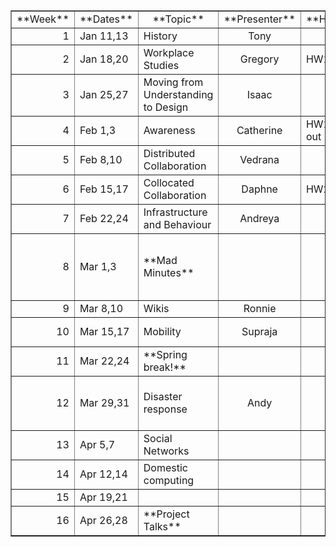 

<table border="1"><tr><td align="center">**Week**</td><td align="center">**Dates**</td><td align="center">**Topic**</td><td align="center">**Presenter**</td><td align="center">**Homework**</td><td align="center">**Project**</td></tr>
<tr><td align="right">1</td><td align="left">Jan 11,13</td><td align="left">History</td><td align="center">Tony</td><td> </td><td> </td></tr>
<tr><td align="right">2</td><td align="left">Jan 18,20</td><td align="left">Workplace Studies</td><td align="center">Gregory</td><td align="left">HW1 out</td><td> </td></tr>
<tr><td align="right">3</td><td align="left">Jan 25,27</td><td align="left">Moving from Understanding to Design</td><td align="center">Isaac</td><td> </td><td align="left">Meet with me</td></tr>
<tr><td align="right">4</td><td align="left">Feb 1,3</td><td align="left">Awareness</td><td align="center">Catherine</td><td align="left">HW1 due, HW2 out</td><td> </td></tr>
<tr><td align="right">5</td><td align="left">Feb 8,10</td><td align="left">Distributed Collaboration</td><td align="center">Vedrana</td><td> </td><td align="left">Draft project proposal</td></tr>
<tr><td align="right">6</td><td align="left">Feb 15,17</td><td align="left">Collocated Collaboration</td><td align="center">Daphne</td><td align="left">HW2 due</td><td> </td></tr>
<tr><td align="right">7</td><td align="left">Feb 22,24</td><td align="left">Infrastructure and Behaviour</td><td align="center">Andreya</td><td> </td><td align="left">Project proposal</td></tr>
<tr><td align="right">8</td><td align="left">Mar 1,3</td><td align="left">**Mad Minutes**</td><td> </td><td> </td><td align="left">Mad minute presentation (5 talk + 5 minute questions)</td></tr>
<tr><td align="right">9</td><td align="left">Mar 8,10</td><td align="left">Wikis</td><td align="center">Ronnie</td><td> </td><td> </td></tr>
<tr><td align="right">10</td><td align="left">Mar 15,17</td><td align="left">Mobility</td><td align="center">Supraja</td><td> </td><td align="left">Related work</td></tr>
<tr><td align="right">11</td><td align="left">Mar 22,24</td><td align="left">**Spring break!**</td><td> </td><td> </td><td> </td></tr>
<tr><td align="right">12</td><td align="left">Mar 29,31</td><td align="left">Disaster response</td><td align="center">Andy</td><td> </td><td align="left">Check-point meeting with me</td></tr>
<tr><td align="right">13</td><td align="left">Apr 5,7</td><td align="left">Social Networks</td><td> </td><td> </td><td> </td></tr>
<tr><td align="right">14</td><td align="left">Apr 12,14</td><td align="left">Domestic computing</td><td> </td><td> </td><td> </td></tr>
<tr><td align="right">15</td><td align="left">Apr 19,21</td><td> </td><td> </td><td> </td><td> </td></tr>
<tr><td align="right">16</td><td align="left">Apr 26,28</td><td align="left">**Project Talks**</td><td> </td><td> </td><td align="center">Talk & Paper</td></tr>
</table>
